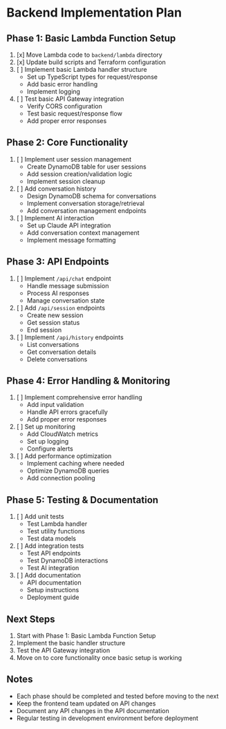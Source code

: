 # Backend Implementation Plan

## Phase 1: Basic Lambda Function Setup

1. [x] Move Lambda code to `backend/lambda` directory
2. [x] Update build scripts and Terraform configuration
3. [ ] Implement basic Lambda handler structure
   - Set up TypeScript types for request/response
   - Add basic error handling
   - Implement logging
4. [ ] Test basic API Gateway integration
   - Verify CORS configuration
   - Test basic request/response flow
   - Add proper error responses

## Phase 2: Core Functionality

1. [ ] Implement user session management
   - Create DynamoDB table for user sessions
   - Add session creation/validation logic
   - Implement session cleanup
2. [ ] Add conversation history
   - Design DynamoDB schema for conversations
   - Implement conversation storage/retrieval
   - Add conversation management endpoints
3. [ ] Implement AI interaction
   - Set up Claude API integration
   - Add conversation context management
   - Implement message formatting

## Phase 3: API Endpoints

1. [ ] Implement `/api/chat` endpoint
   - Handle message submission
   - Process AI responses
   - Manage conversation state
2. [ ] Add `/api/session` endpoints
   - Create new session
   - Get session status
   - End session
3. [ ] Implement `/api/history` endpoints
   - List conversations
   - Get conversation details
   - Delete conversations

## Phase 4: Error Handling & Monitoring

1. [ ] Implement comprehensive error handling
   - Add input validation
   - Handle API errors gracefully
   - Add proper error responses
2. [ ] Set up monitoring
   - Add CloudWatch metrics
   - Set up logging
   - Configure alerts
3. [ ] Add performance optimization
   - Implement caching where needed
   - Optimize DynamoDB queries
   - Add connection pooling

## Phase 5: Testing & Documentation

1. [ ] Add unit tests
   - Test Lambda handler
   - Test utility functions
   - Test data models
2. [ ] Add integration tests
   - Test API endpoints
   - Test DynamoDB interactions
   - Test AI integration
3. [ ] Add documentation
   - API documentation
   - Setup instructions
   - Deployment guide

## Next Steps

1. Start with Phase 1: Basic Lambda Function Setup
2. Implement the basic handler structure
3. Test the API Gateway integration
4. Move on to core functionality once basic setup is working

## Notes

- Each phase should be completed and tested before moving to the next
- Keep the frontend team updated on API changes
- Document any API changes in the API documentation
- Regular testing in development environment before deployment
